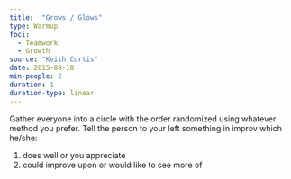 ```yaml
---
title:  "Grows / Glows"
type: Warmup
foci:
  - Teamwork
  - Growth
source: "Keith Curtis"
date: 2015-08-18
min-people: 2
duration: 1
duration-type: linear
---
```

Gather everyone into a circle with the order randomized using whatever method you prefer.
Tell the person to your left something in improv which he/she:

1. does well or you appreciate
2. could improve upon or would like to see more of
